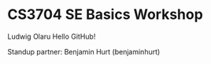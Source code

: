# CS3704 SE Basics Workshop
Ludwig Olaru
Hello GitHub!

Standup partner: Benjamin Hurt (benjaminhurt)